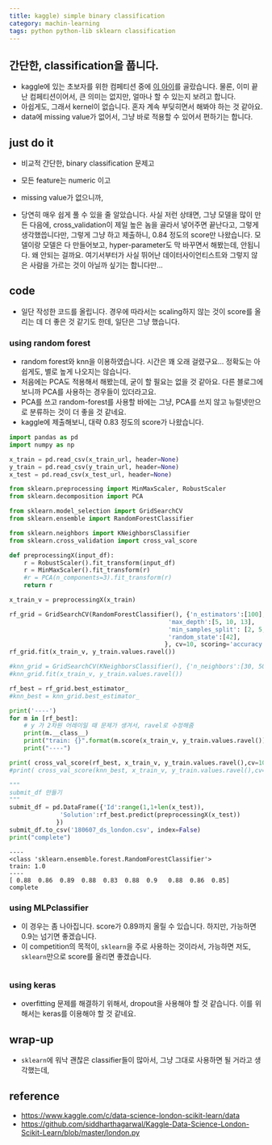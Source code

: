 ```yaml
---
title: kaggle) simple binary classification 
category: machin-learning
tags: python python-lib sklearn classification 
---
```


## 간단한, classification을 풉니다. 

- kaggle에 있는 초보자를 위한 컴페티션 중에 [이 아이](https://www.kaggle.com/c/data-science-london-scikit-learn)를 골랐습니다. 물론, 이미 끝난 컴페티션이어서, 큰 의미는 없지만, 얼마나 할 수 있는지 보려고 합니다. 
- 아쉽게도, 그래서 kernel이 없습니다. 혼자 계속 부딪히면서 해봐야 하는 것 같아요. 
- data에 missing value가 없어서, 그냥 바로 적용할 수 있어서 편하기는 합니다. 

## just do it 

- 비교적 간단한, binary classification 문제고
- 모든 feature는 numeric 이고 
- missing value가 없으니까, 

- 당연히 매우 쉽게 풀 수 있을 줄 알았습니다. 사실 저런 상태면, 그냥 모델을 많이 만든 다음에, cross_validation이 제일 높은 놈을 골라서 넣어주면 끝난다고, 그렇게 생각했씁니다만, 그렇게 그냥 하고 제출하니, 0.84 정도의 score만 나왔습니다. 모델이랑 모델은 다 만들어보고, hyper-parameter도 막 바꾸면서 해봤는데, 안됩니다. 왜 안되는 걸까요. 여기서부터가 사실 뛰어난 데이터사이언티스트와 그렇지 않은 사람을 가르는 것이 아닐까 싶기는 합니다만...

## code 

- 일단 작성한 코드를 올립니다. 경우에 따라서는 scaling하지 않는 것이 score를 올리는 데 더 좋은 것 같기도 한데, 일단은 그냥 했습니다. 

### using random forest

- random forest와 knn을 이용하였습니다. 시간은 꽤 오래 걸렸구요... 정확도는 아쉽게도, 별로 높게 나오지는 않습니다. 
- 처음에는 PCA도 적용해서 해봤는데, 굳이 할 필요는 없을 것 같아요. 다른 블로그에 보니까 PCA를 사용하는 경우들이 있더라고요. 
- PCA를 쓰고 random-forest를 사용할 바에는 그냥, PCA를 쓰지 않고 뉴럴넷만으로 분류하는 것이 더 좋을 것 같네요. 
- kaggle에 제출해보니, 대략 0.83 정도의 score가 나왔습니다. 

```python
import pandas as pd
import numpy as np 

x_train = pd.read_csv(x_train_url, header=None)
y_train = pd.read_csv(y_train_url, header=None)
x_test = pd.read_csv(x_test_url, header=None)

from sklearn.preprocessing import MinMaxScaler, RobustScaler
from sklearn.decomposition import PCA

from sklearn.model_selection import GridSearchCV
from sklearn.ensemble import RandomForestClassifier

from sklearn.neighbors import KNeighborsClassifier
from sklearn.cross_validation import cross_val_score

def preprocessingX(input_df):
    r = RobustScaler().fit_transform(input_df)
    r = MinMaxScaler().fit_transform(r)
    #r = PCA(n_components=3).fit_transform(r)
    return r

x_train_v = preprocessingX(x_train)

rf_grid = GridSearchCV(RandomForestClassifier(), {'n_estimators':[100], 
                                            'max_depth':[5, 10, 13], 
                                            'min_samples_split': [2, 5, 10], 
                                            'random_state':[42],
                                           }, cv=10, scoring='accuracy')
rf_grid.fit(x_train_v, y_train.values.ravel())

#knn_grid = GridSearchCV(KNeighborsClassifier(), {'n_neighbors':[30, 50]}, cv=10, scoring='accuracy')
#knn_grid.fit(x_train_v, y_train.values.ravel())

rf_best = rf_grid.best_estimator_
#knn_best = knn_grid.best_estimator_

print('----')
for m in [rf_best]:
    # y 가 2차원 어레이일 때 문제가 생겨서, ravel로 수정해줌
    print(m.__class__)
    print("train: {}".format(m.score(x_train_v, y_train.values.ravel())))
    print("----")

print( cross_val_score(rf_best, x_train_v, y_train.values.ravel(),cv=10,scoring='accuracy') )
#print( cross_val_score(knn_best, x_train_v, y_train.values.ravel(),cv=10,scoring='accuracy') )

"""
submit_df 만들기
"""
submit_df = pd.DataFrame({'Id':range(1,1+len(x_test)), 
              'Solution':rf_best.predict(preprocessingX(x_test))
             })
submit_df.to_csv('180607_ds_london.csv', index=False)    
print("complete")
```

```
----
<class 'sklearn.ensemble.forest.RandomForestClassifier'>
train: 1.0
----
[ 0.88  0.86  0.89  0.88  0.83  0.88  0.9   0.88  0.86  0.85]
complete
```

### using MLPclassifier 

- 이 경우는 좀 나아집니다. score가 0.89까지 올릴 수 있습니다. 하지만, 가능하면 0.9는 넘기면 좋겠습니다. 
- 이 competition의 목적이, `sklearn`을 주로 사용하는 것이라서, 가능하면 저도, `sklearn`만으로 score를 올리면 좋겠습니다.

```python

```

### using keras

- overfitting 문제를 해결하기 위해서, dropout을 사용해야 할 것 같습니다. 이를 위해서는 keras를 이용해야 할 것 같네요. 

## wrap-up

- `sklearn`에 워낙 괜찮은 classifier들이 많아서, 그냥 그대로 사용하면 될 거라고 생각했는데, 

## reference 

- <https://www.kaggle.com/c/data-science-london-scikit-learn/data>
- <https://github.com/siddharthagarwal/Kaggle-Data-Science-London-Scikit-Learn/blob/master/london.py>